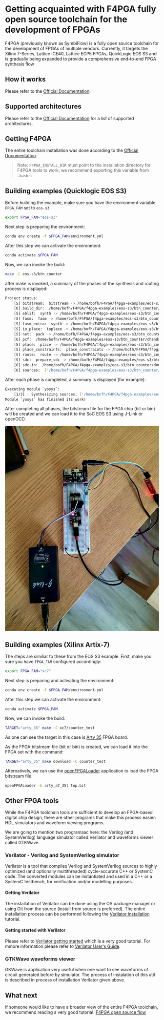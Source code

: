 # Getting acquainted with F4PGA fully open source toolchain for the development of FPGAs

F4PGA (previously known as SymbiFlow) is a fully open source toolchain for the
development of FPGAs of multiple vendors. Currently, it targets the Xilinx
7-Series, Lattice iCE40, Lattice ECP5 FPGAs, QuickLogic EOS S3 and is gradually
being expanded to provide a comprehensive end-to-end FPGA synthesis flow

## How it works

Please refer to the [Official Documentation](https://f4pga.readthedocs.io/en/latest/how.html).

## Supported architectures

Please refer to the [Official Documentation](https://f4pga.readthedocs.io/en/latest/status.html)
for a list of supported architectures.

## Getting F4PGA

The entire toolchain installation was done according to the
[Official Documentation](https://f4pga-examples.readthedocs.io/en/latest/getting.html).

> Note: `F4PGA_INSTALL_DIR` must point to the installation directory for F4PGA
> tools to work, we recommend exporting this variable from `.bashrc`

## Building examples (Quicklogic EOS S3)

Before building the example, make sure you have the environment variable
`FPGA_FAM` set to `eos-s3`

```bash
export FPGA_FAM="eos-s3"
```

Next step is preparing the environment:

```bash
conda env create -f $FPGA_FAM/environment.yml
```

After this step we can activate the environment:

```bash
conda activate $FPGA_FAM
```

Now, we can invoke the build:

```bash
make -C eos-s3/btn_counter
```

after make is invoked, a summary of the phases of the synthesis and routing process
is displayed:

```bash
Project status:
    [S] bitstream:  bitstream -> /home/bofh/F4PGA/f4pga-examples/eos-s3/btn_counter/build/top.bit
    [O] build_dir:  /home/bofh/F4PGA/f4pga-examples/eos-s3/btn_counter/build
    [S] eblif:  synth -> /home/bofh/F4PGA/f4pga-examples/eos-s3/btn_counter/build/top.eblif
    [S] fasm:  fasm -> /home/bofh/F4PGA/f4pga-examples/eos-s3/btn_counter/build/top.fasm
    [S] fasm_extra:  synth -> /home/bofh/F4PGA/f4pga-examples/eos-s3/btn_counter/build/top_fasm_extra.fasm
    [S] io_place:  ioplace -> /home/bofh/F4PGA/f4pga-examples/eos-s3/btn_counter/build/top.ioplace
    [S] net:  pack -> /home/bofh/F4PGA/f4pga-examples/eos-s3/btn_counter/build/top.net
    [O] pcf:  /home/bofh/F4PGA/f4pga-examples/eos-s3/btn_counter/chandalar.pcf
    [S] place:  place -> /home/bofh/F4PGA/f4pga-examples/eos-s3/btn_counter/build/top.place
    [S] place_constraints:  place_constraints -> /home/bofh/F4PGA/f4pga-examples/eos-s3/btn_counter/build/top_constraints.place
    [S] route:  route -> /home/bofh/F4PGA/f4pga-examples/eos-s3/btn_counter/build/top.route
    [S] sdc:  prepare_sdc -> /home/bofh/F4PGA/f4pga-examples/eos-s3/btn_counter/build/top.sdc
    [O] sdc-in:  /home/bofh/F4PGA/f4pga-examples/eos-s3/btn_counter/dummy.sdc
    [O] sources:  ['/home/bofh/F4PGA/f4pga-examples/eos-s3/btn_counter/btn_counter.v']

```

After each phase is completed, a summary is displayed (for example):

```bash
Executing module `yosys`:
    [1/3] : Synthesizing sources: ['/home/bofh/F4PGA/f4pga-examples/eos-s3/btn_counter/btn_counter.v']...
Module `yosys` has finished its work!

```

After completing all phases, the bitstream file for the FPGA chip (bit or bin)
will be created and we can load it to the SoC EOS S3 using J-Link or openOCD.

![Test Circuit Diagram](images/SOC_EOS_S3.png)

## Building examples (Xilinx Artix-7)

The steps are similiar to these from the EOS S3 example. First, make you sure
you have `FPGA_FAM` configured accordingly:

```bash
export FPGA_FAM="xc7"
```

Next step is preparing and activating the environment:

```bash
conda env create -f $FPGA_FAM/environment.yml
```

After this step we can activate the environment:

```bash
conda activate $FPGA_FAM
```

Now, we can invoke the build:

```bash
TARGET="arty_35" make -C xc7/counter_test
```

As one can see the target in this case is
[Arty 35](https://www.xilinx.com/products/boards-and-kits/arty.html) FPGA board.

As the FPGA bitstream file (bit or bin) is created, we can load it into the
FPGA set with the command:

```bash
TARGET="arty_35" make download -C counter_test
```

Alternatively, we can use the
[openFPGALoader](https://github.com/trabucayre/openFPGALoader) application to
load the FPGA bitstream file:

```bash
openFPGALoader -b arty_a7_35t top.bit
```

## Other FPGA tools

While the F4PGA toolchain tools are sufficient to develop an FPGA-based digital
chip design, there are other programs that make this process easier: HDL
simulators and waveform viewing programs.

We are going to mention two programaac here: the Verilog (and SystemVerilog)
language simulator called Verilator and waveforms viewer called GTKWave.

### Verilator - Verilog and SystemVerilog simulator

Verilator is a tool that compiles Verilog and SystemVerilog sources to highly
optimized (and optionally multithreaded) cycle-accurate C++ or SystemC code.
The converted modules can be instantiated and used in a C++ or a SystemC testbench,
for verification and/or modelling purposes.

#### Getting Verilator

The installation of Verilator can be done using the OS package manager or using
Git from the source (install from source is preferred). The entire installation
process can be performed following the [Verilator Installation](https://verilator.org/guide/latest/install.html)
tutorial.

#### Getting started with Verilator

Please refer to [Verilator getting started](https://itsembedded.com/dhd/verilator_1/)
which is a very good tutorial. For mmore information please refer to
[Verilator User's Guide](https://verilator.org/guide/latest/).

### GTKWave waveforms viewer

GKWave is application very useful when one want to see waveforms of circuit
generated before by simulator. The process of instalation of this util is
described in process of installation Verilator given above.

## What next

If someone would like to have a broader view of the entire F4PGA toolchain,
we recommend reading a very good tutorial: [F4PGA open source flow](<https://antmicro.com/blog/2022/09/f4pga-new-build-system-and-cli-tool/>)
